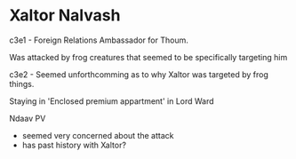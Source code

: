 # Xaltor Nalvash

c3e1 - 
Foreign Relations Ambassador for Thoum.

Was attacked by frog creatures that seemed to be specifically targeting him


c3e2 - 
Seemed unforthcomming as to why Xaltor was targeted by frog things.

Staying in 'Enclosed premium appartment' in Lord Ward

Ndaav PV
 - seemed very concerned about the attack
 - has past history with Xaltor?




